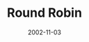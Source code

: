 ---
_schema: default
title: Round Robin
link: https://www.geocaching.com/geocache/GC9091
owner: patw
date: 2002-11-03
log_type: Found it
display_coords: N 41° 22.574' W 074° 41.682'
latitude: '41.376233'
longitude: '-74.6947'
zhanna_log:  >-

post_id: 
---